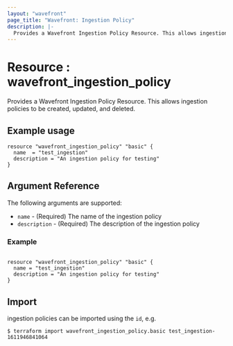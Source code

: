 ```yaml
---
layout: "wavefront"
page_title: "Wavefront: Ingestion Policy"
description: |-
  Provides a Wavefront Ingestion Policy Resource. This allows ingestion policies to be created, updated, and deleted.
---
```


# Resource : wavefront_ingestion_policy

Provides a Wavefront Ingestion Policy Resource. This allows ingestion policies to be created, updated, and deleted.

## Example usage

```hcl
resource "wavefront_ingestion_policy" "basic" {
  name  = "test_ingestion"
  description = "An ingestion policy for testing"
}
```

## Argument Reference

The following arguments are supported:

* `name` - (Required) The name of the ingestion policy
* `description` - (Required) The description of the ingestion policy

### Example

```hcl

resource "wavefront_ingestion_policy" "basic" {
  name = "test_ingestion"
  description = "An ingestion policy for testing"
}
```

## Import

ingestion policies can be imported using the `id`, e.g.

```
$ terraform import wavefront_ingestion_policy.basic test_ingestion-1611946841064
```
